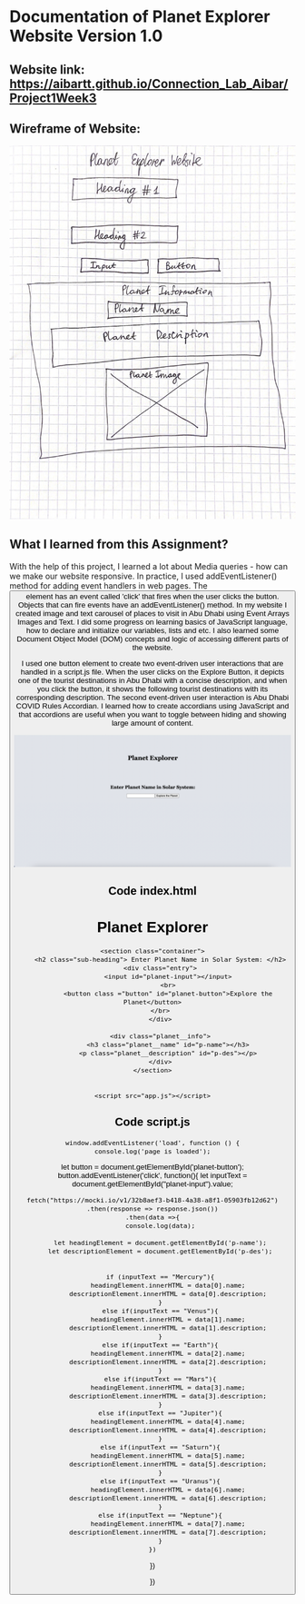 
# Documentation of Planet Explorer Website Version 1.0

## Website link: https://aibartt.github.io/Connection_Lab_Aibar/Project1Week3

## Wireframe of Website: 
![](images/1.png)

## What I learned from this Assignment?

With the help of this project, I learned a lot about Media queries - how can we make our website responsive. In practice, I used addEventListener() method for adding event handlers in web pages. The <button> element has an event called 'click' that fires when the user clicks the button. Objects that can fire events have an addEventListener() method. In my website I created image and text carousel of places to visit in Abu Dhabi using Event Arrays Images and Text. I did some progress on learning basics of JavaScript language, how to declare and initialize our variables, lists and etc. I also learned some Document Object Model (DOM) concepts and logic of accessing different parts of the website.
  
  I used one button element to create two event-driven user interactions that are handled in a script.js file. When the user clicks on the Explore Button, it depicts one of the tourist destinations in Abu Dhabi with a concise description, and when you click the button, it shows the following tourist destinations with its corresponding description. The second event-driven user interaction is Abu Dhabi COVID Rules Accordian. I learned how to create accordians using JavaScript and that accordions are useful when you want to toggle between hiding and showing large amount of content.
  
  ![](images/2.png)


## Code index.html
  
<!DOCTYPE html>
<html lang="en">
<head>
    <meta charset="UTF-8">
    <meta http-equiv="X-UA-Compatible" content="IE=edge">
    <meta name="viewport" content="width=device-width, initial-scale=1.0">
    <title>Planet Explorer</title>
    <link href="style.css" rel="stylesheet"/>
</head>
<body>
    <h1 class="heading">Planet Explorer</h1>

    <section class="container">
        <h2 class="sub-heading"> Enter Planet Name in Solar System: </h2>
        <div class="entry">
            <input id="planet-input"></input>
            <br>
            <button class ="button" id="planet-button">Explore the Planet</button>
        </br>
        </div>
    
        <div class="planet__info">
            <h3 class="planet__name" id="p-name"></h3>
            <p class="planet__description" id="p-des"></p>
        </div>
    </section>


    <script src="app.js"></script>
    
</body>
</html>

## Code script.js

	window.addEventListener('load', function () {
    console.log('page is loaded');


let button = document.getElementById('planet-button');
button.addEventListener('click', function(){
    let inputText = document.getElementById("planet-input").value;


    fetch("https://mocki.io/v1/32b8aef3-b418-4a38-a8f1-05903fb12d62")
    .then(response => response.json())
    .then(data =>{
        console.log(data);

        let headingElement = document.getElementById('p-name');
        let descriptionElement = document.getElementById('p-des');


        if (inputText == "Mercury"){
            headingElement.innerHTML = data[0].name;
            descriptionElement.innerHTML = data[0].description;
        }
        else if(inputText == "Venus"){
            headingElement.innerHTML = data[1].name;
            descriptionElement.innerHTML = data[1].description;
        }
        else if(inputText == "Earth"){
            headingElement.innerHTML = data[2].name;
            descriptionElement.innerHTML = data[2].description;
        }
        else if(inputText == "Mars"){
            headingElement.innerHTML = data[3].name;
            descriptionElement.innerHTML = data[3].description;
        }
        else if(inputText == "Jupiter"){
            headingElement.innerHTML = data[4].name;
            descriptionElement.innerHTML = data[4].description;
        }
        else if(inputText == "Saturn"){
            headingElement.innerHTML = data[5].name;
            descriptionElement.innerHTML = data[5].description;
        }
        else if(inputText == "Uranus"){
            headingElement.innerHTML = data[6].name;
            descriptionElement.innerHTML = data[6].description;
        }
        else if(inputText == "Neptune"){
            headingElement.innerHTML = data[7].name;
            descriptionElement.innerHTML = data[7].description;
        }
    })
})

})

